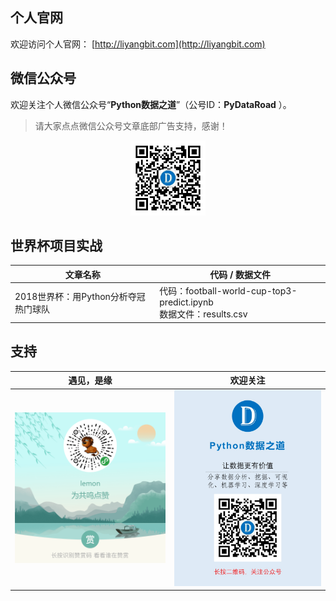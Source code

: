 ## 个人官网

欢迎访问个人官网： [http://liyangbit.com](http://liyangbit.com)

## 微信公众号

欢迎关注个人微信公众号“**Python数据之道**”（公号ID：**PyDataRoad** ）。

>请大家点点微信公众号文章底部广告支持，感谢！

<div align="center">
    <img src="../../02photo/wechat-qr.jpg" width="120"/>
</div>


## 世界杯项目实战


|文章名称|代码 / 数据文件|
|-------|---------|
|2018世界杯：用Python分析夺冠热门球队|代码：football-world-cup-top3-predict.ipynb  <br> 数据文件：results.csv|


## 支持

| <center>遇见，是缘</center> | <center>欢迎关注</center> |
| ---------------------------------------- | ---------------------------------------- |
| <img src="../../02photo/qr-geizan.png" width="400"/> | <img src="../../02photo/foot.jpg" width="400"/> |
